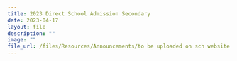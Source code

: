```yaml
---
title: 2023 Direct School Admission Secondary
date: 2023-04-17
layout: file
description: ""
image: ""
file_url: /files/Resources/Announcements/to be uploaded on sch website dsa 2023.pdf
---
```

